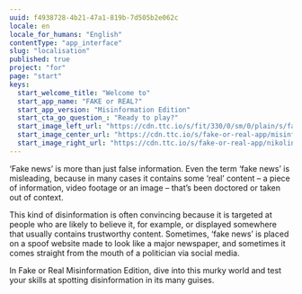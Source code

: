 ```yaml
---
uuid: f4938728-4b21-47a1-819b-7d505b2e062c
locale: en
locale_for_humans: "English"
contentType: "app_interface"
slug: "localisation"
published: true
project: "for"
page: "start"
keys:
  start_welcome_title: "Welcome to"
  start_app_name: "FAKE or REAL?"
  start_app_version: "Misinformation Edition"
  start_cta_go_question_: "Ready to play?"
  start_image_left_url: "https://cdn.ttc.io/s/fit/330/0/sm/0/plain/s/fake-or-real-app/nikoline_nik_-8694.jpg"
  start_image_center_url: "https://cdn.ttc.io/s/fake-or-real-app/misinfo_logo.jpg"
  start_image_right_url: "https://cdn.ttc.io/s/fake-or-real-app/nikoline_nik_-7168.jpg"
---
```

‘Fake news’ is more than just false information. Even the term ‘fake news’ is misleading, because in many cases it contains some ‘real’ content – a piece of information, video footage or an image – that’s been doctored or taken out of context.

This kind of disinformation is often convincing because it is targeted at people who are likely to believe it, for example, or displayed somewhere that usually contains trustworthy content. Sometimes, ‘fake news’ is placed on a spoof website made to look like a major newspaper, and sometimes it comes straight from the mouth of a politician via social media.

In Fake or Real Misinformation Edition, dive into this murky world and test your skills at spotting disinformation in its many guises.


